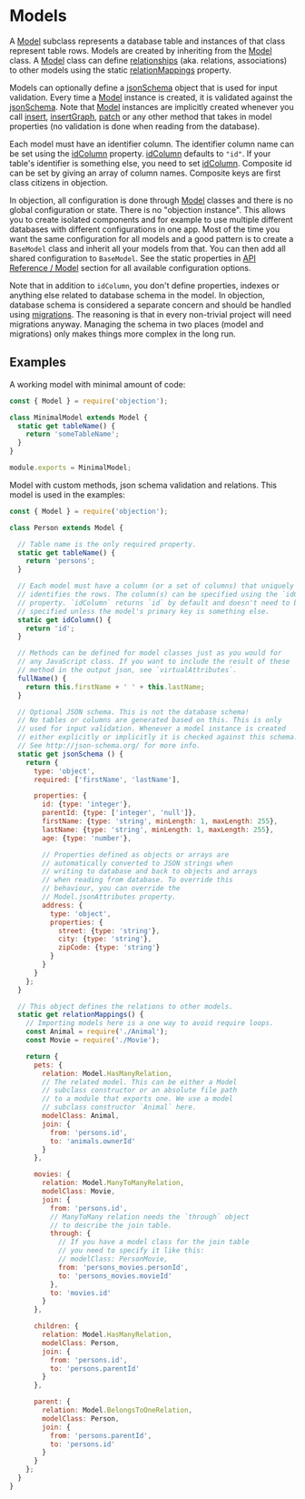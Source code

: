 # Models

 A [Model](/api/model/) subclass represents a database table and instances of that class represent table rows. Models are created by inheriting from the [Model](/api/model/) class. A [Model](/api/model/) class can define [relationships](/guide/relations.html) (aka. relations, associations) to other models using the static [relationMappings](/api/model/static-properties.html#static-relationmappings) property.

Models can optionally define a [jsonSchema](/api/model/static-properties.html#static-jsonschema) object that is used for input validation. Every time a [Model](/api/model/) instance is created, it is validated against the [jsonSchema](/api/model/static-properties.html#static-tablename). Note that [Model](/api/model/) instances are implicitly created whenever you call [insert](/api/query-builder/mutate-methods.html#insert), [insertGraph](/api/query-builder/mutate-methods.html#insertgraph), [patch](/api/query-builder/mutate-methods.html#patch) or any other method that takes in model properties (no validation is done when reading from the database).

Each model must have an identifier column. The identifier column name can be set using the [idColumn](/api/model/static-properties.html#static-idcolumn) property. [idColumn](/api/model/static-properties.html#static-idcolumn) defaults to `"id"`. If your table's identifier is something else, you need to set [idColumn](/api/model/static-properties.html#static-idcolumn). Composite id can be set by giving an array of column names. Composite keys are first class citizens in objection.

In objection, all configuration is done through [Model](/api/model/) classes and there is no global configuration or state. There is no "objection instance". This allows you to create isolated components and for example to use multiple different databases with different configurations in one app. Most of the time you want the same configuration for all models and a good pattern is to create a `BaseModel` class and inherit all your models from that. You can then add all shared configuration to `BaseModel`. See the static properties in [API Reference / Model](/api/model/static-properties.html#static-tablename) section for all available configuration options.

Note that in addition to `idColumn`, you don't define properties, indexes or anything else related to database schema in the model. In objection, database schema is considered a separate concern and should be handled using [migrations](https://knexjs.org/#Migrations). The reasoning is that in every non-trivial project will need migrations anyway. Managing the schema in two places (model and migrations) only makes things more complex in the long run.

## Examples

A working model with minimal amount of code:

```js
const { Model } = require('objection');

class MinimalModel extends Model {
  static get tableName() {
    return 'someTableName';
  }
}

module.exports = MinimalModel;
```

Model with custom methods, json schema validation and relations. This model is used in the examples:

```js
const { Model } = require('objection');

class Person extends Model {

  // Table name is the only required property.
  static get tableName() {
    return 'persons';
  }

  // Each model must have a column (or a set of columns) that uniquely
  // identifies the rows. The column(s) can be specified using the `idColumn`
  // property. `idColumn` returns `id` by default and doesn't need to be
  // specified unless the model's primary key is something else.
  static get idColumn() {
    return 'id';
  }

  // Methods can be defined for model classes just as you would for
  // any JavaScript class. If you want to include the result of these
  // method in the output json, see `virtualAttributes`.
  fullName() {
    return this.firstName + ' ' + this.lastName;
  }

  // Optional JSON schema. This is not the database schema!
  // No tables or columns are generated based on this. This is only
  // used for input validation. Whenever a model instance is created
  // either explicitly or implicitly it is checked against this schema.
  // See http://json-schema.org/ for more info.
  static get jsonSchema () {
    return {
      type: 'object',
      required: ['firstName', 'lastName'],

      properties: {
        id: {type: 'integer'},
        parentId: {type: ['integer', 'null']},
        firstName: {type: 'string', minLength: 1, maxLength: 255},
        lastName: {type: 'string', minLength: 1, maxLength: 255},
        age: {type: 'number'},

        // Properties defined as objects or arrays are
        // automatically converted to JSON strings when
        // writing to database and back to objects and arrays
        // when reading from database. To override this
        // behaviour, you can override the
        // Model.jsonAttributes property.
        address: {
          type: 'object',
          properties: {
            street: {type: 'string'},
            city: {type: 'string'},
            zipCode: {type: 'string'}
          }
        }
      }
    };
  }

  // This object defines the relations to other models.
  static get relationMappings() {
    // Importing models here is a one way to avoid require loops.
    const Animal = require('./Animal');
    const Movie = require('./Movie');

    return {
      pets: {
        relation: Model.HasManyRelation,
        // The related model. This can be either a Model
        // subclass constructor or an absolute file path
        // to a module that exports one. We use a model
        // subclass constructor `Animal` here.
        modelClass: Animal,
        join: {
          from: 'persons.id',
          to: 'animals.ownerId'
        }
      },

      movies: {
        relation: Model.ManyToManyRelation,
        modelClass: Movie,
        join: {
          from: 'persons.id',
          // ManyToMany relation needs the `through` object
          // to describe the join table.
          through: {
            // If you have a model class for the join table
            // you need to specify it like this:
            // modelClass: PersonMovie,
            from: 'persons_movies.personId',
            to: 'persons_movies.movieId'
          },
          to: 'movies.id'
        }
      },

      children: {
        relation: Model.HasManyRelation,
        modelClass: Person,
        join: {
          from: 'persons.id',
          to: 'persons.parentId'
        }
      },

      parent: {
        relation: Model.BelongsToOneRelation,
        modelClass: Person,
        join: {
          from: 'persons.parentId',
          to: 'persons.id'
        }
      }
    };
  }
}
```
